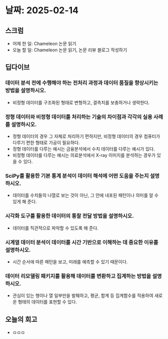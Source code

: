 # 날짜: 2025-02-14

## 스크럼
- 어제 한 일: Chameleon 논문 읽기
- 오늘 할 일: Chameleon 논문 읽기, 논문 리뷰 블로그 작성하기

## 딥다이브
### 데이터 분석 전에 수행해야 하는 전처리 과정과 데이터 품질을 향상시키는 방법을 설명하시오.
- 비정형 데이터를 구조화된 형태로 변형하고, 결측치를 보충하거나 생략한다.
  
### 정형 데이터와 비정형 데이터를 처리하는 기술의 차이점과 각각의 실용 사례를 설명하시오.
- 정형 데이터의 경우 그 자체로 처리하기 편하지만, 비정형 데이터의 경우 컴퓨터가 다루기 편한 형태로 가공이 필요하다.
- 정형 데이터를 다루는 예시는 금융분석에서 수치 데이터를 다루는 예시가 있다.
- 비정형 데이터를 다루는 예시는 의료분석에서 X-ray 이미지를 분석하는 경우가 있을 수 있다.

### SciPy를 활용한 기본 통계 분석이 데이터 해석에 어떤 도움을 주는지 설명하시오.
- 데이터를 수치들의 나열로 보는 것이 아닌, 그 안에 내포된 패턴이나 의미를 알 수 있게 해 준다.

### 시각화 도구를 활용한 데이터의 통찰 전달 방법을 설명하시오.
- 데이터를 직관적으로 파악할 수 있도록 해 준다.

### 시계열 데이터 분석이 데이터를 시간 기반으로 이해하는 데 중요한 이유를 설명하시오.
- 시간 순서에 따른 패턴을 보고, 미래를 예측할 수 있기 때문이다.

### 데이터 리모델링 패키지를 활용해 데이터를 변환하고 집계하는 방법을 설명하시오.
- 관심이 있는 행이나 열 일부만을 발췌하고, 평균, 합계 등 집계함수를 적용하여 새로운 형태의 데이터를 표현할 수 있다.

## 오늘의 회고
- ㅁㅁㅁ
